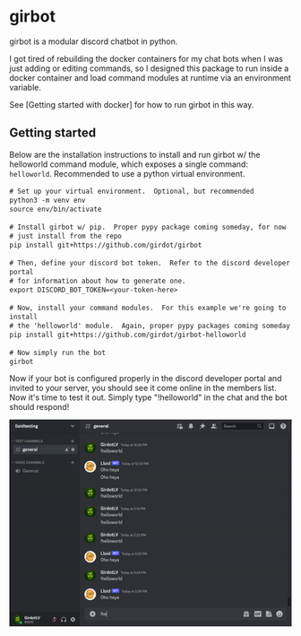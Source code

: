 # girbot

girbot is a modular discord chatbot in python.

I got tired of rebuilding the docker containers for my chat bots when I was just
adding or editing commands, so I designed this package to run inside a docker
container and load command modules at runtime via an environment variable.

See [Getting started with docker] for how to run girbot in this way.

## Getting started

Below are the installation instructions to install and run girbot w/ the
helloworld command module, which exposes a single command: `helloworld`.
Recommended to use a python virtual environment.

```
# Set up your virtual environment.  Optional, but recommended
python3 -m venv env
source env/bin/activate

# Install girbot w/ pip.  Proper pypy package coming someday, for now
# just install from the repo
pip install git+https://github.com/girdot/girbot

# Then, define your discord bot token.  Refer to the discord developer portal
# for information about how to generate one.
export DISCORD_BOT_TOKEN=<your-token-here>

# Now, install your command modules.  For this example we're going to install
# the 'helloworld' module.  Again, proper pypy packages coming someday
pip install git+https://github.com/girdot/girbot-helloworld

# Now simply run the bot
girbot
```

Now if your bot is configured properly in the discord developer portal and
invited to your server, you should see it come online in the members list.  Now
it's time to test it out.  Simply type "!helloworld" in the chat and the bot
should respond!

![screen-gif](./README-gif.gif)
